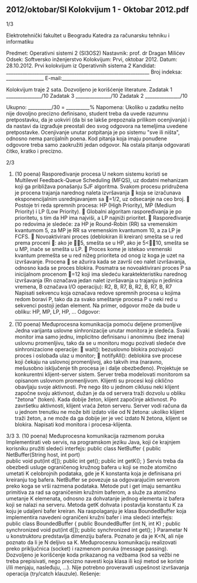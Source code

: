 2012/oktobar/SI Kolokvijum 1 - Oktobar 2012.pdf
--------------------------------------------------------------------------------


1/3 
 
Elektrotehnički fakultet u Beogradu 
Katedra za računarsku tehniku i informatiku 
 
Predmet: Operativni sistemi 2 (SI3OS2) 
Nastavnik: prof. dr Dragan Milićev 
Odsek: Softversko inženjerstvo 
Kolokvijum: Prvi, oktobar 2012. 
Datum: 28.10.2012. 
Prvi kolokvijum iz Operativnih sistema 2 
Kandidat: _____________________________________________________________ 
Broj indeksa: ________________  E-mail:______________________________________ 
 
Kolokvijum traje 2 sata. Dozvoljeno je korišćenje literature. 
Zadatak 1 _______________/10   Zadatak 3 _______________/10 
Zadatak 2 _______________/10    
 
Ukupno: __________/30 = __________% 
Napomena: Ukoliko u zadatku nešto nije dovoljno precizno definisano, student treba da 
uvede razumnu pretpostavku, da je uokviri (da bi se lakše prepoznala prilikom ocenjivanja) i 
da  nastavi  da  izgrađuje  preostali  deo  svog  odgovora  na  temeljima  uvedene  pretpostavke. 
Ocenjivanje unutar potpitanja je po sistemu "sve ili ništa", odnosno nema parcijalnih poena. 
Kod pitanja koja imaju ponuđene odgovore treba samo zaokružiti jedan  odgovor.  Na  ostala 
pitanja odgovarati čitko, kratko i precizno. 
 

2/3 
1. (10 poena) Raspoređivanje procesa 
U nekom sistemu  koristi  se Multilevel  Feedback-Queue  Scheduling (MFQS),  uz  dodatni 
mehanizam  koji  ga  približava  ponašanju  SJF  algoritma.  Svakom  procesu  pridružena  je 
procena  trajanja  narednog  naleta  izvršavanja  koja  se  izračunava  eksponencijalnim 
usrednjavanjem sa =1/2, uz odsecanje na ceo broj. 
 Postoje tri reda spremnih procesa: HP (High Priority), MP (Medium Priority) i LP (Low 
Priority). 
 Globalni algoritam raspoređivanja je po prioritetu, s tim da HP ima najviši, a LP najniži 
prioritet. 
 Raspoređivanje  po  redovima  je  sledeće:  za  HP  je Round-Robin (RR)  sa  vremenskim 
kvantumom 5, za MP je RR sa vremenskim kvantumom 10, a za LP je FCFS. 
 Novoaktivirani proces (deblokiran ili kreiran) smešta se u red prema proceni :  ako  je 
5, smešta se u HP, ako je 5<10, smešta se u MP, inače se smešta u LP. 
 Proces kome je istekao vremenski kvantum premešta se u red nižeg prioriteta od onog iz 
koga je uzet na izvršavanje. Procena  se ažurira kada se završi ceo nalet izvršavanja, 
odnosno kada se proces blokira. 
Posmatra   se   novoaktivirani   proces   P   sa   inicijalnom   procenom =12 koji  ima  sledeću 
karaktekteristiku  narednog  izvršavanja  (Rn označava  jedan  nalet  izvršavanja  u  trajanju n 
jedinica vremena, B označava I/O operaciju): 
R2, B, R7, B, R2, B, R7, B, R7 
Napisati sekvencu koja označava redove spremnih procesa u kojima redom boravi P, tako da 
za svako smeštanje procesa P u neki red u sekvenci postoji jedan element. Na primer, odgovor 
može da bude u obliku: HP, MP, LP, HP, ... 
Odgovor: ___________________________________________________________________ 
2. (10 poena) Međuprocesna komunikacija pomoću deljene promenljive 
Jedna varijanta uslovne sinhronizacije unutar monitora je sledeća. Svaki monitor ima samo 
jednu,  implicitno  definisanu  i  anonimnu  (bez  imena)  uslovnu  promenljivu,  tako  da  se  u 
monitoru mogu pozivati sledeće dve sinhronizacione operacije: 
 wait(): bezuslovno blokira pozivajući proces i oslobađa ulaz u monitor; 
 notifyAll(): deblokira sve procese koji čekaju na uslovnoj promenljivoj, ako takvih 
ima (naravno, mešusobno isključenje tih procesa je i dalje obezbeđeno). 
Projektuje   se  konkurentni  klijent-server  sistem.  Server  treba  modelovati  monitorom sa 
opisanom   uslovnom   promenljivom.  Klijenti  su  procesi  koji  ciklično  obavljaju  svoje 
aktivnosti. Pre nego što u jednom ciklusu neki klijent započne svoju aktivnost, dužan je da od 
servera traži dozvolu u obliku "žetona" (token). Kada dobije žeton, klijent započinje aktivnost. 
Po završetku aktivnosti, klijent vraća žeton serveru. Server vodi računa da u jednom trenutku 
ne može biti izdato više od N žetona: ukoliko klijent traži žeton, a ne može da ga dobije jer je 
već izdato N žetona, klijent se blokira. Napisati kod monitora i procesa-klijenta. 

3/3 
3. (10 poena) Međuprocesna komunikacija razmenom poruka 
Implementirati veb  servis, na programskom jeziku Java, koji će krajnjem korisniku pružiti 
sledeći interfejs: 
public class NetBuffer { 
 public NetBuffer(String host, int port)  
 public void put(int d[]); 
 public int get(); 
 public int getK(); 
} 
Servis treba da obezbedi usluge ograničenog kružnog bafera u koji se može atomično umetati 
K celobrojnih  podataka,  gde  je  K  konstanta  koja  je  definisana pri  kreiranju tog bafera. 
NetBuffer se povezuje sa odgovarajućim serverom preko koga se vrši razmena podataka. 
Metode put i get imaju semantiku primitiva za rad sa ograničenim kružnim baferom, a služe 
za atomično umetanje K elemenata, odnosno za dohvatanje jednog elementa iz bafera koji se 
nalazi  na  serveru. Metoda getK dohvata  i  postavlja  konstantu  K  za  koju  je  udaljeni  bafer 
kreiran. Na  raspolaganju  je klasa BoundedBuffer koja  implementira navedeni ograničeni 
kružni bafer i ima sledeći interfejs:  
public class BoundedBuffer { 
    public BoundedBuffer (int N, int K) ; 
    public synchronized void put(int d[]); 
    public synchronized int get(); 
} 
Parametar  N  u  konstruktoru  predstavlja  dimenziju  bafera. Poznato  je  da  je  K<N,  ali  nije 
poznato  da  li  je  N  deljivo  sa  K. Međuprocesnu komunikaciju realizovati preko priključnica 
(socket) i razmenom poruka (message passing). Dozvoljeno je korišćenje koda prikazanog na 
vežbama (kod sa vežbi ne treba prepisivati, nego precizno navesti koja klasa ili koji metod se 
koriste i/ili menjaju, nasleđuju, ...). Nije potrebno proveravati uspešnost izvršavanja operacija 
(try/catch klauzule). 
Rešenje: 
 